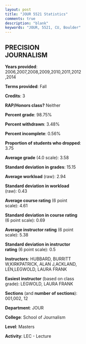 ```yaml
---
layout: post
title: "JOUR 5521 Statistics"
comments: true
description: "blank"
keywords: "JOUR, 5521, CU, Boulder"
--- 
```

<head>
<script src="https://ajax.googleapis.com/ajax/libs/jquery/2.1.3/jquery.min.js"></script>
<script src="https://dl.dropboxusercontent.com/s/pc42nxpaw1ea4o9/highcharts.js?dl=0"></script>
<!-- <script src="../assets/js/highcharts.js"></script> -->
<style type="text/css">@font-face {
	font-family: "Bebas Neue";
	src: url(https://www.filehosting.org/file/details/544349/BebasNeue%20Regular.otf) format("opentype");
	}
	h1.Bebas { 
		font-family: "Bebas Neue", Verdana, Tahoma;
	}
</style>
</head>
<body>
	<div id="container" style="float: right; width: 45%; height: 88%; margin-left: 2.5%; margin-right: 2.5%;"></div>
	<script language="JavaScript">
		$(document).ready(function() {
		var chart = {type: 'column'};
		var title = {text: 'Grade Distribution'};
		var xAxis = {categories: ['A','B','C','D','F'],crosshair: true};
		var yAxis = {min: 0,title: {text: 'Percentage'}};
		var tooltip = {headerFormat: '<center><b><span style="font-size:20px">{point.key}</span></b></center>',
		               pointFormat: '<td style="padding:0"><b>{point.y:.1f}%</b></td>',
		               footerFormat: '</table>',shared: true,useHTML: true};
		var plotOptions = {column: {pointPadding: 0.0,borderWidth: 0}};  
		var credits = {enabled: false};var series= [{name: 'Percent',data: [67.76,30.26,0.0,0.66,1.32,]}];
		var json = {};
		json.chart = chart;
		json.title = title;
		json.tooltip = tooltip;
		json.xAxis = xAxis;
		json.yAxis = yAxis;  
		json.series = series;
		json.plotOptions = plotOptions;  
		json.credits = credits;
		$('#container').highcharts(json);
	});
	</script>
</body>
			   
## PRECISION JOURNALISM

**Years provided**: 2006,2007,2008,2009,2010,2011,2012,2014

**Terms provided**: Fall

**Credits**: 3

**RAP/Honors class?** Neither

**Percent grade**: 98.75%

**Percent withdrawn**: 3.48%

**Percent incomplete**: 0.56%

**Proportion of students who dropped**: 3.75

**Average grade** (4.0 scale): 3.58

**Standard deviation in grades**: 15.15

**Average workload** (raw): 2.94

**Standard deviation in workload** (raw): 0.43

**Average course rating** (6 point scale): 4.61

**Standard deviation in course rating** (6 point scale): 0.69

**Average instructor rating** (6 point scale): 5.38

**Standard deviation in instructor rating** (6 point scale): 0.5

**Instructors**: HUBBARD, BURRITT W,KIRKPATRICK, ALAN J,ACKLAND, LEN,LEGWOLD, LAURA FRANK

**Easiest instructor** (based on class grade): LEGWOLD, LAURA FRANK

**Sections** (and **number of sections**): 001,002, 12

**Department**: JOUR

**College**: School of Journalism

**Level**: Masters

**Activity**: LEC - Lecture